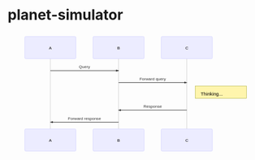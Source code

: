 # planet-simulator
<div>
<svg id="mermaidChart0" width="100%" xmlns="http://www.w3.org/2000/svg" height="100%" style="max-width:750px;" viewBox="-50 -10 750 347">
<style type="text/css" title="mermaid-svg-internal-css">/*  */
*, ::before, ::after { box-sizing: inherit;}
.actor { stroke: rgb(204, 204, 255); fill: rgb(226, 236, 255);}
text.actor { fill: black; stroke: none; font-size: 12px;}
.actor-line { stroke: grey;}
.messageLine0 { stroke-width: 1.5; stroke: black;}
#arrowhead { fill: black;}
.messageText { fill: black; stroke: none; font-size: 12px;}
.note { stroke: rgb(204, 204, 255); fill: rgb(255, 245, 173);}
.noteText { fill: black; stroke: none; font-size: 12px;}
.actor { stroke: rgb(204, 204, 255); fill: rgb(236, 236, 255);}
text.actor { fill: black; stroke: none;}
.actor-line { stroke: grey;}
.messageLine0 { stroke-width: 1.5; stroke: rgb(51, 51, 51);}
#arrowhead { fill: rgb(51, 51, 51);}
#crosshead path { fill: rgb(51, 51, 51) !important; stroke: rgb(51, 51, 51) !important;}
.messageText { fill: rgb(51, 51, 51); stroke: none;}
.note { stroke: rgb(170, 170, 51); fill: rgb(255, 245, 173);}
.noteText { fill: black; stroke: none; font-family: "trebuchet ms", verdana, arial; font-size: 14px;}
text { font-family: "trebuchet ms", verdana, arial; font-size: 14px;}
/*  */
</style>
<g>
</g>
<g>
<line id="actor0" x1="75" y1="5" x2="75" y2="336" class="actor-line" stroke-width="0.5px" stroke="#999">
</line>
<rect x="0" y="0" fill="#eaeaea" stroke="#666" width="150" height="65" rx="3" ry="3" class="actor">
</rect>
<text x="75" y="37.5" class="actor" style="text-anchor: middle;">A</text>
</g>
<g>
<line id="actor1" x1="275" y1="5" x2="275" y2="336" class="actor-line" stroke-width="0.5px" stroke="#999">
</line>
<rect x="200" y="0" fill="#eaeaea" stroke="#666" width="150" height="65" rx="3" ry="3" class="actor">
</rect>
<text x="275" y="37.5" class="actor" style="text-anchor: middle;">B</text>
</g>
<g>
<line id="actor2" x1="475" y1="5" x2="475" y2="336" class="actor-line" stroke-width="0.5px" stroke="#999">
</line>
<rect x="400" y="0" fill="#eaeaea" stroke="#666" width="150" height="65" rx="3" ry="3" class="actor">
</rect>
<text x="475" y="37.5" class="actor" style="text-anchor: middle;">C</text>
</g>
<defs>
<marker id="arrowhead" refX="5" refY="2" markerWidth="6" markerHeight="4" orient="auto">
<path d="M 0,0 V 4 L6,2 Z">
</path>
</marker>
</defs>
<defs>
<marker id="crosshead" markerWidth="15" markerHeight="8" orient="auto" refX="16" refY="4">
<path fill="black" stroke="#000000" stroke-width="1px" d="M 9,2 V 6 L16,4 Z" style="stroke-dasharray: 0, 0;">
</path>
<path fill="none" stroke="#000000" stroke-width="1px" d="M 0,1 L 6,7 M 6,1 L 0,7" style="stroke-dasharray: 0, 0;">
</path>
</marker>
</defs>
<g>
<text x="175" y="93" class="messageText" style="text-anchor: middle;">Query</text>
<line x1="75" y1="100" x2="275" y2="100" class="messageLine0" stroke-width="2" stroke="black" marker-end="url(#arrowhead)" style="fill: none;">
</line>
</g>
<g>
<text x="375" y="128" class="messageText" style="text-anchor: middle;">Forward query</text>
<line x1="275" y1="135" x2="475" y2="135" class="messageLine0" stroke-width="2" stroke="black" marker-end="url(#arrowhead)" style="fill: none;">
</line>
</g>
<g>
<rect x="500" y="145" fill="#EDF2AE" stroke="#666" width="150" height="36" rx="0" ry="0" class="note">
</rect>
<text x="516" y="173" fill="black" class="noteText">
<tspan x="516">Thinking...</tspan>
</text>
</g>
<g>
<text x="375" y="209" class="messageText" style="text-anchor: middle;">Response</text>
<line x1="475" y1="216" x2="275" y2="216" class="messageLine0" stroke-width="2" stroke="black" marker-end="url(#arrowhead)" style="fill: none;">
</line>
</g>
<g>
<text x="175" y="244" class="messageText" style="text-anchor: middle;">Forward response</text>
<line x1="275" y1="251" x2="75" y2="251" class="messageLine0" stroke-width="2" stroke="black" marker-end="url(#arrowhead)" style="fill: none;">
</line>
</g>
<g>
<rect x="0" y="271" fill="#eaeaea" stroke="#666" width="150" height="65" rx="3" ry="3" class="actor">
</rect>
<text x="75" y="308.5" class="actor" style="text-anchor: middle;">A</text>
</g>
<g>
<rect x="200" y="271" fill="#eaeaea" stroke="#666" width="150" height="65" rx="3" ry="3" class="actor">
</rect>
<text x="275" y="308.5" class="actor" style="text-anchor: middle;">B</text>
</g>
<g>
<rect x="400" y="271" fill="#eaeaea" stroke="#666" width="150" height="65" rx="3" ry="3" class="actor">
</rect>
<text x="475" y="308.5" class="actor" style="text-anchor: middle;">C</text>
</g>
</svg>
</div>

